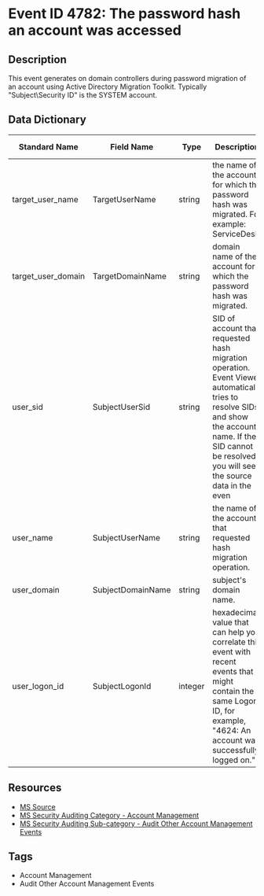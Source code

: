 # Event ID 4782: The password hash an account was accessed

## Description
This event generates on domain controllers during password migration of an account using Active Directory Migration Toolkit. Typically "Subject\Security ID" is the SYSTEM account.

## Data Dictionary
|Standard Name|Field Name|Type|Description|Sample Value|
|---|---|---|---|---|
|target_user_name|TargetUserName|string|the name of the account for which the password hash was migrated. For example: ServiceDesk|Andrei|
|target_user_domain|TargetDomainName|string|domain name of the account for which the password hash was migrated.|CONTOSO|
|user_sid|SubjectUserSid|string|SID of account that requested hash migration operation. Event Viewer automatically tries to resolve SIDs and show the account name. If the SID cannot be resolved, you will see the source data in the even|S-1-5-18|
|user_name|SubjectUserName|string|the name of the account that requested hash migration operation.|DC01$|
|user_domain|SubjectDomainName|string|subject's domain name.|CONTOSO|
|user_logon_id|SubjectLogonId|integer|hexadecimal value that can help you correlate this event with recent events that might contain the same Logon ID, for example, "4624: An account was successfully logged on."|0x3e7|

## Resources
* [MS Source](https://github.com/MicrosoftDocs/windows-itpro-docs/blob/master/windows/security/threat-protection/auditing/event-4782.md)
* [MS Security Auditing Category - Account Management](https://docs.microsoft.com/en-us/windows/security/threat-protection/auditing/advanced-security-audit-policy-settings#account-management)
* [MS Security Auditing Sub-category - Audit Other Account Management Events](https://github.com/MicrosoftDocs/windows-itpro-docs/tree/master/windows/security/threat-protection/auditing/audit-other-account-management-events.md)

## Tags
* Account Management
* Audit Other Account Management Events